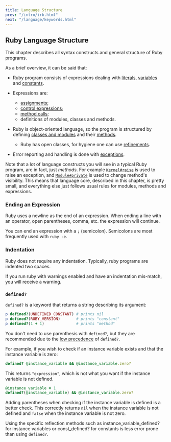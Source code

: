 ```yaml
---
title: Language Structure
prev: "/intro/irb.html"
next: "/language/keywords.html"
---
```


## Ruby Language Structure

This chapter describes all syntax constructs and general structure of
Ruby programs.

As a brief overview, it can be said that:

* Ruby program consists of expressions dealing with
  [literals](language/literals.md),
  [variables](language/variables-constants.md) and
  [constants](language/variables-constants.md#constants).
* Expressions are:
  * [assignments](language/assignment.md);
  * [control expressions](language/control-expressions.md);
  * [method calls](language/methods-call.md);
  * definitions of modules, classes and methods.

* Ruby is object-oriented language, so the program is structured by
  defining [classes and modules](language/modules-classes.md) and their
  [methods](language/methods-def.md).
  * Ruby has open classes, for hygiene one can use
    [refinements](language/refinements.md).

* Error reporting and handling is done with
  [exceptions](language/exceptions.md).

Note that a lot of language constructs you will see in a typical Ruby
program, are in fact, just *methods*. For example <a
href='https://ruby-doc.org/core-2.5.0/Kernel.html#method-i-raise'
class='ruby-doc remote' target='_blank'><code>Kernel#raise</code></a> is
used to raise an exception, and <a
href='https://ruby-doc.org/core-2.5.0/Module.html#method-i-private'
class='ruby-doc remote' target='_blank'><code>Module#private</code></a>
is used to change method's visibility. This means that language core,
described in this chapter, is pretty small, and everything else just
follows usual rules for modules, methods and expressions.



### Ending an Expression

Ruby uses a newline as the end of an expression. When ending a line with
an operator, open parentheses, comma, etc. the expression will continue.

You can end an expression with a `;` (semicolon). Semicolons are most
frequently used with `ruby -e`.

### Indentation

Ruby does not require any indentation. Typically, ruby programs are
indented two spaces.

If you run ruby with warnings enabled and have an indentation mis-match,
you will receive a warning.

### `defined?`

`defined?` is a keyword that returns a string describing its argument:


```ruby
p defined?(UNDEFINED_CONSTANT) # prints nil
p defined?(RUBY_VERSION)       # prints "constant"
p defined?(1 + 1)              # prints "method"
```

You don't need to use parenthesis with `defined?`, but they are
recommended due to the [low precedence](/language/precedence.md) of
`defined?`.

For example, if you wish to check if an instance variable exists and
that the instance variable is zero:


```ruby
defined? @instance_variable && @instance_variable.zero?
```

This returns `"expression"`, which is not what you want if the instance
variable is not defined.


```ruby
@instance_variable = 1
defined?(@instance_variable) && @instance_variable.zero?
```

Adding parentheses when checking if the instance variable is defined is
a better check. This correctly returns `nil` when the instance variable
is not defined and `false` when the instance variable is not zero.

Using the specific reflection methods such as
instance\_variable\_defined? for instance variables or const\_defined?
for constants is less error prone than using `defined?`.

